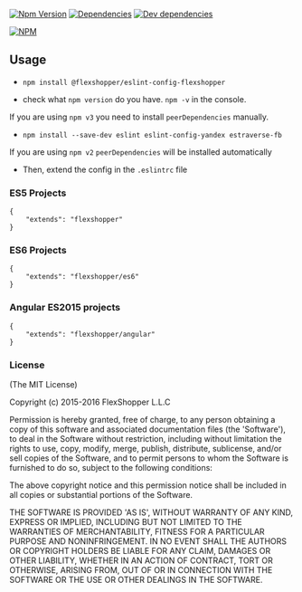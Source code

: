 [![Npm Version][npm-badge]][npm-url]
[![Dependencies][david-badge]][david-url]
[![Dev dependencies][david-dev-badge]][david-url]
<!-- [![Build Status][travis-badge]][travis-url] -->

[![NPM](https://nodei.co/npm/eslint-config-flexshopper.png)](https://nodei.co/npm/eslint-config-flexshopper/)

[npm-badge]: https://badge.fury.io/js/eslint-config-flexshopper.svg
[npm-url]: https://badge.fury.io/js/eslint-config-flexshopper
[travis-badge]: https://travis-ci.org/flexshopper/@flexshopper/eslint-config-flexshopper.svg?branch=master
[travis-url]: https://travis-ci.org/flexshopper/@flexshopper/eslint-config-flexshopper
[david-badge]: https://david-dm.org/flexshopper/@flexshopper/eslint-config-flexshopper.svg
[david-dev-badge]: https://david-dm.org/flexshopper/@flexshopper/eslint-config-flexshopper/dev-status.svg
[david-url]: https://david-dm.org/flexshopper/@flexshopper/eslint-config-flexshopper
[david-dev-url]: https://david-dm.org/flexshopper/@flexshopper/eslint-config-flexshopper#info=devDependencies

## Usage

- `npm install @flexshopper/eslint-config-flexshopper`

- check what `npm version` do you have. `npm -v` in the console.

If you are using `npm v3` you need to install `peerDependencies` manually.

- `npm install --save-dev eslint eslint-config-yandex estraverse-fb`

If you are using `npm v2` `peerDependencies` will be installed automatically

- Then, extend the config in the `.eslintrc` file

### ES5 Projects
```
{
    "extends": "flexshopper"
}
```
### ES6 Projects
```
{
    "extends": "flexshopper/es6"
}
```
### Angular ES2015 projects
```
{
    "extends": "flexshopper/angular"
}
```

### License

(The MIT License)

Copyright (c) 2015-2016 FlexShopper L.L.C

Permission is hereby granted, free of charge, to any person obtaining a copy of this software and associated documentation files (the 'Software'), to deal in the Software without restriction, including without limitation the rights to use, copy, modify, merge, publish, distribute, sublicense, and/or sell copies of the Software, and to permit persons to whom the Software is furnished to do so, subject to the following conditions:

The above copyright notice and this permission notice shall be included in all copies or substantial portions of the Software.

THE SOFTWARE IS PROVIDED 'AS IS', WITHOUT WARRANTY OF ANY KIND, EXPRESS OR IMPLIED, INCLUDING BUT NOT LIMITED TO THE WARRANTIES OF MERCHANTABILITY, FITNESS FOR A PARTICULAR PURPOSE AND NONINFRINGEMENT. IN NO EVENT SHALL THE AUTHORS OR COPYRIGHT HOLDERS BE LIABLE FOR ANY CLAIM, DAMAGES OR OTHER LIABILITY, WHETHER IN AN ACTION OF CONTRACT, TORT OR OTHERWISE, ARISING FROM, OUT OF OR IN CONNECTION WITH THE SOFTWARE OR THE USE OR OTHER DEALINGS IN THE SOFTWARE.